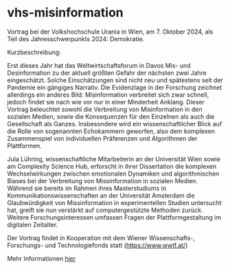 # vhs-misinformation

Vortrag bei der Volkshochschule Urania in Wien, am 7. Oktober 2024, als Teil des Jahresschwerpunkts 2024: Demokratie.


Kurzbeschreibung:


Erst dieses Jahr hat das Weltwirtschaftsforum in Davos Mis- und Desinformation zu der aktuell größten Gefahr der nächsten zwei Jahre eingeschätzt. Solche Einschätzungen sind nicht neu und spätestens seit der Pandemie ein gängiges Narrativ. Die Evidenzlage in der Forschung zeichnet allerdings ein anderes Bild: Misinformation verbreitet sich zwar schnell, jedoch findet sie nach wie vor nur in einer Minderheit Anklang. Dieser Vortrag beleuchtet sowohl die Verbreitung von Misinformation in den sozialen Medien, sowie die Konsequenzen für den Einzelnen als auch die Gesellschaft als Ganzes. Insbesondere wird ein wissenschaftlicher Blick auf die Rolle von sogenannten Echokammern geworfen, also dem komplexen Zusammenspiel von individuellen Präferenzen und Algorithmen der Plattformen.

Jula Lühring, wissenschaftliche Mitarbeiterin an der Universität Wien sowie am Complexity Science Hub, erforscht in ihrer Dissertation die komplexen Wechselwirkungen zwischen emotionalen Dynamiken und algorithmischen Biases bei der Verbreitung von Missinformation in sozialen Medien. Während sie bereits im Rahmen ihres Masterstudiums in Kommunikationswissenschaften an der Universität Amsterdam die Glaubwürdigkeit von Missinformation in experimentellen Studien untersucht hat, greift sie nun verstärkt auf computergestützte Methoden zurück. Weitere Forschungsinteressen umfassen Fragen der Plattformgestaltung im digitalen Zeitalter.

Der Vortrag findet in Kooperation mit dem Wiener Wissenschafts-, Forschungs- und Technologiefonds statt (https://www.wwtf.at/)

Mehr Informationen [hier](https://www.vhs.at/de/k/287686761)

